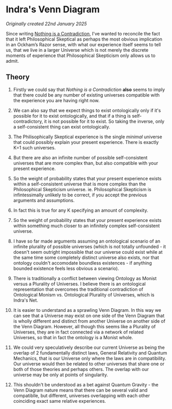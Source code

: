 # Indra's Venn Diagram

*Originally created 22nd January 2025*

Since writing [Nothing is a Contradiction](Nothing%20is%20a%20Contradiction.md), I've wanted to reconcile the fact that it left Philosophical Skeptical as perhaps the most obvious implication in an Ockham’s Razor sense, with what our experience itself seems to tell us, that we live in a larger Universe which is not merely the discrete moments of experience that Philosophical Skepticism only allows us to admit.

## Theory

1. Firstly we could say that *Nothing is a Contradiction* **also** seems to imply that there could be any number of existing universes compatible with the experience you are having right now.

2. We can also say that we expect things to exist ontologically only if it's possible for it to exist ontologically, and that if a thing is self-contradictory, it is not possible for it to exist. So taking the inverse, only a self-consistent thing can exist ontologically.

3. The Philisophically Skeptical experience is the single *minimal* universe that could possibly explain your present experience. There is exactly K=1 such universes.

4. But there are also an infinite number of possible self-consistent universes that are more complex than, but also compatible with your present experience.

5. So the weight of probability states that your present experience exists within a self-consistent universe that is more complex than the Philosophical Skepticism universe. ie. Philosophical Skepticism is infintessimally unlikely to be correct, if you accept the previous arguments and assumptions.

5. In fact this is true for any K specifying an amount of complexity.

6. So the weight of probability states that your present experience exists within something much closer to an infinitely complex self-consistent universe.

7. I have so far made arguments assuming an ontological scenario of an infinite plurality of possible universes (which is not totally unfounded - it doesn't seem outright impossible that our universe could exist while at the same time some completely distinct universe also exists, nor that ontology couldn't accomodate boundless existences - if anything bounded existence feels less obvious a scenario).

8. There is traditionally a conflict between viewing Ontology as Monist versus a Plurality of Universes. I believe there is an ontological representation that overcomes the traditional contradiction of Ontological Monism vs. Ontological Plurality of Universes, which is Indra's Net.

9. It is easier to understand as a sprawling Venn Diagram. In this way we can see that a Universe may exist on one side of the Venn Diagram that is wholly different and distinct from another Universe on another side of the Venn Diagram. However, all though this seems like a Plurality of Universes, they are in fact connected via a network of related Universes, so that in fact the ontology is a Monist whole.

10. We could very speculatively describe our current Universe as being the overlap of 2 fundamentally distinct laws, General Relativity and Quantum Mechanics, that is our Universe only where the laws are in compatibility. Our universe would then be related to other universes that share one or both of those theories and perhaps others. The overlap with our universe may be only at points of singularity.

11. This shouldn't be understood as a bet against Quantum Gravity - the Venn Diagram nature means that there can be several valid and compatiblle, but different, universes overlapping with each other coinciding exact same relative experiences.
